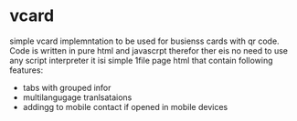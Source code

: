# vcard
simple vcard implemntation to be used for busienss cards with qr code. Code is written in pure html and javascrpt therefor ther eis no need to use any script interpreter it isi simple 1file page html that contain following features:

- tabs with grouped infor
- multilangugage tranlsataions
- addingg to mobile contact if opened in mobile devices
